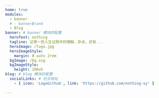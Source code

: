 ```yaml
---
home: true
modules:
  - banner
  # - bannerBrand
  - Blog
banner: # banner 模块的配置
  heroText: nothing
  tagline: 记录一些人生过程中的理解、杂谈，还有...
  heroImage: /logo.jpg
  heroImageStyle:
    margin: 0 auto 2rem
  bgImage: /bg.svg
  bgImageStyle:
    height: 100vh  
blog: # blog 模块的配置
  socialLinks: # 社交地址
    - { icon: 'LogoGithub', link: 'https://github.com/nothing-sy' }
    
---
```

